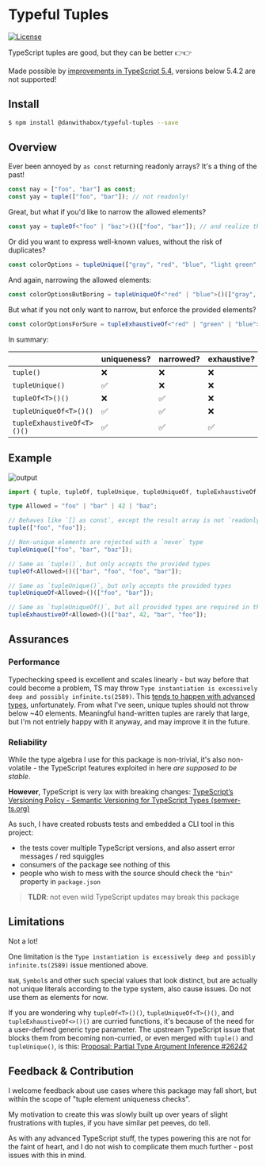 # Typeful Tuples

<!-- [![npm version](https://badge.fury.io/js/%40sinclair%2Ftypebox.svg)](https://badge.fury.io/js/%40sinclair%2Ftypebox)
[![Build](https://github.com/sinclairzx81/typebox/actions/workflows/build.yml/badge.svg)](https://github.com/sinclairzx81/typebox/actions/workflows/build.yml) -->
[![License](https://img.shields.io/badge/License-MIT-yellow.svg)](https://opensource.org/licenses/MIT)

TypeScript tuples are good, but they can be better 👉👉

Made possible by [improvements in TypeScript 5.4](https://devblogs.microsoft.com/typescript/announcing-typescript-5-4/), versions below 5.4.2 are not supported!

## Install

```bash
$ npm install @danwithabox/typeful-tuples --save
```

## Overview

Ever been annoyed by `as const` returning readonly arrays? It's a thing of the past!
```ts
const nay = ["foo", "bar"] as const;
const yay = tuple(["foo", "bar"]); // not readonly!
```
Great, but what if you'd like to narrow the allowed elements?
```ts
const yay = tupleOf<"foo" | "baz">()(["foo", "bar"]); // and realize that you meant `"baz"` instead of `"bar"`!
```
Or did you want to express well-known values, without the risk of duplicates?
```ts
const colorOptions = tupleUnique(["gray", "red", "blue", "light green", "gold", "red", "lime green"]); // a red squiggle will mark the embarrassing doubled option!
```
And again, narrowing the allowed elements:
```ts
const colorOptionsButBoring = tupleUniqueOf<"red" | "blue">()(["gray", "red", "blue", "light green", "gold", "red", "lime green"]); // lots more red squiggles now, enforcing a really boring color picker!
```
But what if you not only want to narrow, but enforce the provided elements?
```ts
const colorOptionsForSure = tupleExhaustiveOf<"red" | "green" | "blue">()(["red", "blue"]); // missing something!
```

In summary:

|                               | uniqueness?   | narrowed?     | exhaustive?   |
| ----------------------------- | ------------- | ------------- | ------------- |
| `tuple()`                     | ❌           | ❌            | ❌           |
| `tupleUnique()`               | ✅           | ❌            | ❌           |
| `tupleOf<T>()()`              | ❌           | ✅            | ❌           |
| `tupleUniqueOf<T>()()`        | ✅           | ✅            | ❌           |
| `tupleExhaustiveOf<T>()()`    | ✅           | ✅            | ✅           |

## Example

![output](https://github.com/danwithabox/typeful-tuples/assets/144792741/2e46bee7-e8f0-4d91-b80c-204a895e2261)

```ts
import { tuple, tupleOf, tupleUnique, tupleUniqueOf, tupleExhaustiveOf } from "@danwithabox/typeful-tuples";

type Allowed = "foo" | "bar" | 42 | "baz";

// Behaves like `[] as const`, except the result array is not `readonly`
tuple(["foo", "foo"]);

// Non-unique elements are rejected with a `never` type
tupleUnique(["foo", "bar", "baz"]);

// Same as `tuple()`, but only accepts the provided types
tupleOf<Allowed>()(["bar", "foo", "foo", "bar"]);

// Same as `tupleUnique()`, but only accepts the provided types
tupleUniqueOf<Allowed>()(["foo", "bar"]);

// Same as `tupleUniqueOf()`, but all provided types are required in the tuple
tupleExhaustiveOf<Allowed>()(["baz", 42, "bar", "foo"]);

```

## Assurances

### Performance
Typechecking speed is excellent and scales linearly - but way before that could become a problem, TS may throw `Type instantiation is excessively deep and possibly infinite.ts(2589)`. This [tends to happen with advanced types](https://github.com/sindresorhus/type-fest/pull/650), unfortunately. From what I've seen, unique tuples should not throw below ~40 elements. Meaningful hand-written tuples are rarely that large, but I'm not entriely happy with it anyway, and may improve it in the future.

### Reliability
While the type algebra I use for this package is non-trivial, it's also non-volatile - the TypeScript features exploited in here *are supposed to be stable*.

**However**, TypeScript is very lax with breaking changes: [TypeScript’s Versioning Policy - Semantic Versioning for TypeScript Types (semver-ts.org)](https://www.semver-ts.org/1-background.html)

As such, I have created robusts tests and embedded a CLI tool in this project:
- the tests cover multiple TypeScript versions, and also assert error messages / red squiggles
- consumers of the package see nothing of this
- people who wish to mess with the source should check the `"bin"` property in `package.json`

> **TLDR**: not even wild TypeScript updates may break this package

## Limitations
Not a lot!

One limitation is the `Type instantiation is excessively deep and possibly infinite.ts(2589)` issue mentioned above.

`NaN`, `Symbol`s and other such special values that look distinct, but are actually not unique literals according to the type system, also cause issues. Do not use them as elements for now.

If you are wondering why `tupleOf<T>()()`, `tupleUniqueOf<T>()()`, and `tupleExhaustiveOf<>()()` are curried functions, it's because of the need for a user-defined generic type parameter. The upstream TypeScript issue that blocks them from becoming non-curried, or even merged with `tuple()` and `tupleUnique()`, is this: [Proposal: Partial Type Argument Inference #26242](https://github.com/microsoft/TypeScript/issues/26242)
<!-- Incorporating typeful tuples into function signatures as parameters, e.g. telling a function to expect a unique tuple, cannot be simplified much. -->


## Feedback & Contribution
I welcome feedback about use cases where this package may fall short, but within the scope of "tuple element uniqueness checks".

My motivation to create this was slowly built up over years of slight frustrations with tuples, if you have similar pet peeves, do tell.

As with any advanced TypeScript stuff, the types powering this are not for the faint of heart, and I do not wish to complicate them much further - post issues with this in mind.
